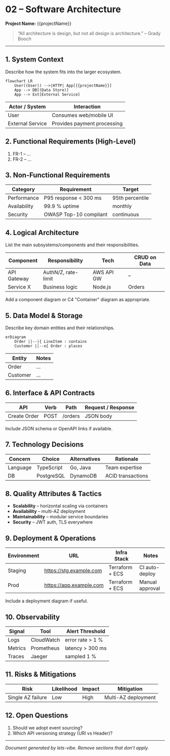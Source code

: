 # 02 – Software Architecture

**Project Name:** {{projectName}}

> “All architecture is design, but not all design is architecture.” – Grady Booch

---

## 1. System Context

Describe how the system fits into the larger ecosystem.

```mermaid
flowchart LR
    User((User)) -->|HTTP| App[{{projectName}}]
    App --> DB[(Data Store)]
    App --> Ext[External Service]
```

| Actor / System   | Interaction                 |
| ---------------- | --------------------------- |
| User             | Consumes web/mobile UI      |
| External Service | Provides payment processing |

## 2. Functional Requirements (High-Level)

1. FR-1 – …
2. FR-2 – …

## 3. Non-Functional Requirements

| Category     | Requirement            | Target          |
| ------------ | ---------------------- | --------------- |
| Performance  | P95 response < 300 ms  | 95th percentile |
| Availability | 99.9 % uptime          | monthly         |
| Security     | OWASP Top-10 compliant | continuous      |

## 4. Logical Architecture

List the main subsystems/components and their responsibilities.

| Component   | Responsibility      | Tech       | CRUD on Data |
| ----------- | ------------------- | ---------- | ------------ |
| API Gateway | AuthN/Z, rate-limit | AWS API GW | –            |
| Service X   | Business logic      | Node.js    | Orders       |

Add a component diagram or C4 "Container" diagram as appropriate.

## 5. Data Model & Storage

Describe key domain entities and their relationships.

```mermaid
erDiagram
    Order ||--|{ LineItem : contains
    Customer ||--o{ Order : places
```

| Entity   | Notes |
| -------- | ----- |
| Order    | …     |
| Customer | …     |

## 6. Interface & API Contracts

| API          | Verb | Path    | Request / Response |
| ------------ | ---- | ------- | ------------------ |
| Create Order | POST | /orders | JSON body          |

Include JSON schema or OpenAPI links if available.

## 7. Technology Decisions

| Concern  | Choice     | Alternatives | Rationale         |
| -------- | ---------- | ------------ | ----------------- |
| Language | TypeScript | Go, Java     | Team expertise    |
| DB       | PostgreSQL | DynamoDB     | ACID transactions |

## 8. Quality Attributes & Tactics

- **Scalability** – horizontal scaling via containers
- **Availability** – multi-AZ deployment
- **Maintainability** – modular service boundaries
- **Security** – JWT auth, TLS everywhere

## 9. Deployment & Operations

| Environment | URL                     | Infra Stack     | Notes           |
| ----------- | ----------------------- | --------------- | --------------- |
| Staging     | https://stg.example.com | Terraform + ECS | CI auto-deploy  |
| Prod        | https://app.example.com | Terraform + ECS | Manual approval |

Include a deployment diagram if useful.

## 10. Observability

| Signal  | Tool       | Alert Threshold  |
| ------- | ---------- | ---------------- |
| Logs    | CloudWatch | error rate > 1 % |
| Metrics | Prometheus | latency > 300 ms |
| Traces  | Jaeger     | sampled 1 %      |

## 11. Risks & Mitigations

| Risk              | Likelihood | Impact | Mitigation          |
| ----------------- | ---------- | ------ | ------------------- |
| Single AZ failure | Low        | High   | Multi-AZ deployment |

## 12. Open Questions

1. Should we adopt event sourcing?
2. Which API versioning strategy (URI vs Header)?

---

_Document generated by lets-vibe. Remove sections that don't apply._
